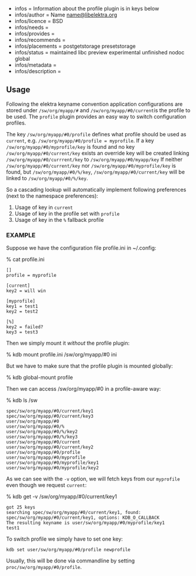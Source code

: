 - infos = Information about the profile plugin is in keys below
- infos/author = Name <name@libelektra.org>
- infos/licence = BSD
- infos/needs =
- infos/provides =
- infos/recommends =
- infos/placements = postgetstorage presetstorage
- infos/status = maintained libc preview experimental unfinished nodoc global 
- infos/metadata =
- infos/description =

## Usage ##

Following the elektra keyname convention application configurations are stored under `/sw/org/myapp/#` and `/sw/org/myapp/#0/current`is the profile to be used.
The `profile` plugin provides an easy way to switch configuration profiles. 

The key `/sw/org/myapp/#0/profile` defines what profile should be used as `current`, e.g. `/sw/org/myapp/#0/profile = myprofile`.
If a key `/sw/org/myapp/#0/myprofile/key` is found and no key `/sw/org/myapp/#0/current/key` exists an override key will be created linking `/sw/org/myapp/#0/currrent/key` to `/sw/org/myapp/#0/myapp/key` 
If neither `/sw/org/myapp/#0/current/key` nor `/sw/org/myapp/#0/myprofile/key` is found, but `/sw/org/myapp/#0/%/key`, `/sw/org/myapp/#0/current/key` will be linked to `/sw/org/myapp/#0/%/key`.

So a cascading lookup will automatically implement following
preferences (next to the namespace preferences):

1. Usage of key in `current`
2. Usage of key in the profile set with `profile`
3. Usage of key in the `%` fallback profile


### EXAMPLE ###

Suppose we have the configuration file profile.ini in ~/.config:

% cat profile.ini
```
[]
profile = myprofile

[current]
key2 = will win

[myprofile]
key1 = test1
key2 = test2

[%]
key2 = failed?
key3 = test3
```

Then we simply mount it *without* the profile plugin:

% kdb mount profile.ini /sw/org/myapp/#0 ini


But we have to make sure that the profile plugin is mounted globally:

% kdb global-mount profile


Then we can access /sw/org/myapp/#0 in a profile-aware way:

% kdb ls /sw
```
spec/sw/org/myapp/#0/current/key1
spec/sw/org/myapp/#0/current/key3
user/sw/org/myapp/#0
user/sw/org/myapp/#0/%
user/sw/org/myapp/#0/%/key2
user/sw/org/myapp/#0/%/key3
user/sw/org/myapp/#0/current
user/sw/org/myapp/#0/current/key2
user/sw/org/myapp/#0/profile
user/sw/org/myapp/#0/myprofile
user/sw/org/myapp/#0/myprofile/key1
user/sw/org/myapp/#0/myprofile/key2
```

As we can see with the `-v` option, we will fetch keys from our `myprofile` even though we request `current`:

% kdb get -v /sw/org/myapp/#0/current/key1
```
got 25 keys
searching spec/sw/org/myapp/#0/current/key1, found: spec/sw/org/myapp/#0/current/key1, options: KDB_O_CALLBACK
The resulting keyname is user/sw/org/myapp/#0/myprofile/key1
test1
```

To switch profile we simply have to set one key:
```
kdb set user/sw/org/myapp/#0/profile newprofile 
```

Usually, this will be done via commandline by setting
`proc/sw/org/myapp/#0/profile`.

